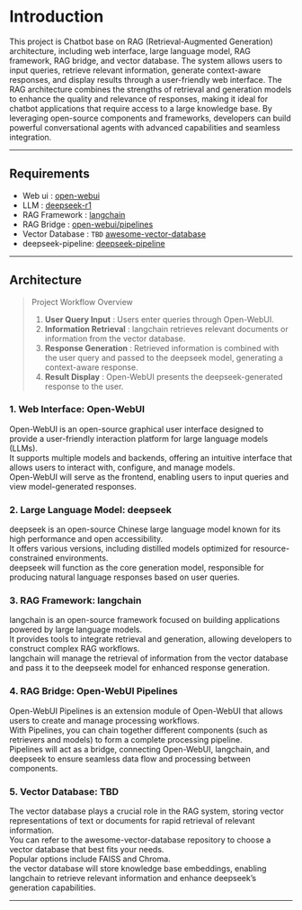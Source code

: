 # Introduction
This project is Chatbot base on RAG (Retrieval-Augmented Generation) architecture, including web interface, large language model, RAG framework, RAG bridge, and vector database.
The system allows users to input queries, retrieve relevant information, generate context-aware responses, and display results through a user-friendly web interface. The RAG architecture combines the strengths of retrieval and generation models to enhance the quality and relevance of responses, making it ideal for chatbot applications that require access to a large knowledge base. By leveraging open-source components and frameworks, developers can build powerful conversational agents with advanced capabilities and seamless integration.

---
## Requirements
- Web ui          : [open-webui](https://github.com/open-webui/open-webui) 
- LLM             : [deepseek-r1](https://www.deepseek.com/)
- RAG Framework   : [langchain](https://github.com/langchain-ai/langchain) 
- RAG Bridge      : [open-webui/pipelines](https://github.com/open-webui/pipelines)
- Vector Database : `TBD` [awesome-vector-database](https://github.com/mileszim/awesome-vector-database) 
- deepseek-pipeline: [deepseek-pipeline](https://github.com/aporb/webui-extentions) 
---

## Architecture
> Project Workflow Overview
> 1. **User Query Input**      : Users enter queries through Open-WebUI.
> 2. **Information Retrieval** : langchain retrieves relevant documents or information from the vector database.
> 3. **Response Generation**   : Retrieved information is combined with the user query and passed to the deepseek model, generating a context-aware response.
> 4. **Result Display**        : Open-WebUI presents the deepseek-generated response to the user.

### 1. Web Interface: Open-WebUI  
Open-WebUI is an open-source graphical user interface designed to provide a user-friendly interaction platform for large language models (LLMs).  
It supports multiple models and backends, offering an intuitive interface that allows users to interact with, configure, and manage models.  
Open-WebUI will serve as the frontend, enabling users to input queries and view model-generated responses.  

### 2. Large Language Model: deepseek  
deepseek is an open-source Chinese large language model known for its high performance and open accessibility.  
It offers various versions, including distilled models optimized for resource-constrained environments.  
deepseek will function as the core generation model, responsible for producing natural language responses based on user queries.  

### 3. RAG Framework: langchain  
langchain is an open-source framework focused on building applications powered by large language models.  
It provides tools to integrate retrieval and generation, allowing developers to construct complex RAG workflows.  
langchain will manage the retrieval of information from the vector database and pass it to the deepseek model for enhanced response generation.  

### 4. RAG Bridge: Open-WebUI Pipelines  
Open-WebUI Pipelines is an extension module of Open-WebUI that allows users to create and manage processing workflows.  
With Pipelines, you can chain together different components (such as retrievers and models) to form a complete processing pipeline.  
Pipelines will act as a bridge, connecting Open-WebUI, langchain, and deepseek to ensure seamless data flow and processing between components.  

### 5. Vector Database: TBD  
The vector database plays a crucial role in the RAG system, storing vector representations of text or documents for rapid retrieval of relevant information.  
You can refer to the awesome-vector-database repository to choose a vector database that best fits your needs.  
Popular options include FAISS and Chroma.  
the vector database will store knowledge base embeddings, enabling langchain to retrieve relevant information and enhance deepseek’s generation capabilities.  

---




